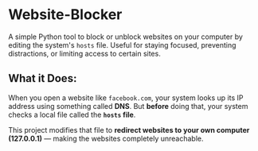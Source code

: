 # Website-Blocker

A simple Python tool to block or unblock websites on your computer by editing the system's `hosts` file. Useful for staying focused, preventing distractions, or limiting access to certain sites.

## What it Does:
When you open a website like `facebook.com`, your system looks up its IP address using something called **DNS**. But **before** doing that, your system checks a local file called the **`hosts` file**.

This project modifies that file to **redirect websites to your own computer (127.0.0.1)** — making the websites completely unreachable.

